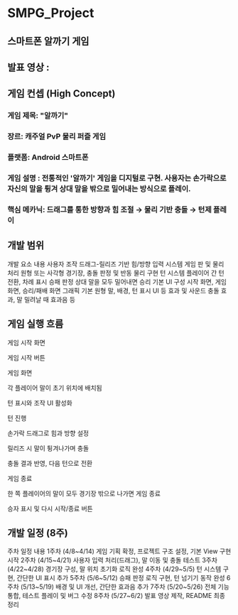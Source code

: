 # SMPG_Project

## 스마트폰 알까기 게임

## 발표 영상 : 

## 게임 컨셉 (High Concept)
### 게임 제목: "알까기"
### 장르: 캐주얼 PvP 물리 퍼즐 게임
### 플랫폼: Android 스마트폰
### 게임 설명 : 전통적인 '알까기' 게임을 디지털로 구현. 사용자는 손가락으로 자신의 말을 튕겨 상대 말을 밖으로 밀어내는 방식으로 플레이.

### 핵심 메카닉: 드래그를 통한 방향과 힘 조절 → 물리 기반 충돌 → 턴제 플레이

## 개발 범위
개발 요소	내용
사용자 조작	드래그-릴리즈 기반 힘/방향 입력 시스템
게임 판 및 물리 처리	원형 또는 사각형 경기장, 충돌 판정 및 반동 물리 구현
턴 시스템	플레이어 간 턴 전환, 차례 표시
승패 판정	상대 말을 모두 밀어내면 승리
기본 UI 구성	시작 화면, 게임 화면, 승리/패배 화면
그래픽	기본 원형 말, 배경, 턴 표시 UI 등
효과 및 사운드	충돌 효과, 말 밀려날 때 효과음 등

## 게임 실행 흐름
게임 시작 화면

게임 시작 버튼

게임 화면

각 플레이어 말이 초기 위치에 배치됨

턴 표시와 조작 UI 활성화

턴 진행

손가락 드래그로 힘과 방향 설정

릴리즈 시 말이 튕겨나가며 충돌

충돌 결과 반영, 다음 턴으로 전환

게임 종료

한 쪽 플레이어의 말이 모두 경기장 밖으로 나가면 게임 종료

승자 표시 및 다시 시작/종료 버튼

## 개발 일정 (8주)
주차	일정 내용
1주차 (4/8~4/14)	게임 기획 확정, 프로젝트 구조 설정, 기본 View 구현 시작
2주차 (4/15~4/21)	사용자 입력 처리(드래그), 말 이동 및 충돌 테스트
3주차 (4/22~4/28)	경기장 구성, 말 위치 초기화 로직 완성
4주차 (4/29~5/5)	턴 시스템 구현, 간단한 UI 표시 추가
5주차 (5/6~5/12)	승패 판정 로직 구현, 턴 넘기기 동작 완성
6주차 (5/13~5/19)	배경 및 UI 개선, 간단한 효과음 추가
7주차 (5/20~5/26)	전체 기능 통합, 테스트 플레이 및 버그 수정
8주차 (5/27~6/2)	발표 영상 제작, README 최종 정리
